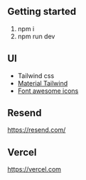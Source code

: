 ## Getting started
1) npm i
2) npm run dev

## UI 
- Tailwind css
- [Material Tailwind](https://www.material-tailwind.com/docs/react/guide/next)
- [Font awesome icons](https://fontawesome.com/icons)

## Resend
https://resend.com/

## Vercel
https://vercel.com